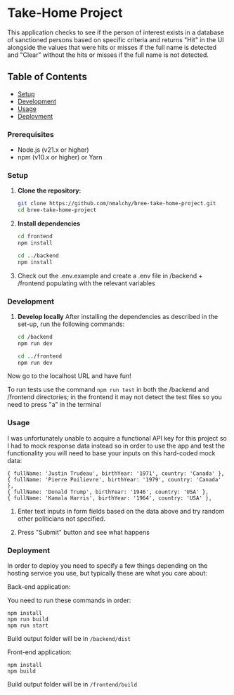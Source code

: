 # Take-Home Project

This application checks to see if the person of interest exists in a database of sanctioned persons based on specific criteria and returns "Hit" in the UI alongside the values that were hits or misses if the full name is detected and "Clear" without the hits or misses if the full name is not detected.

## Table of Contents

- [Setup](#Setup)
- [Development](#development)
- [Usage](#usage)
- [Deployment](#deployment)


### Prerequisites

- Node.js (v21.x or higher)
- npm (v10.x or higher) or Yarn

### Setup

1. **Clone the repository:**

   ```bash
   git clone https://github.com/nmalchy/bree-take-home-project.git
   cd bree-take-home-project

2. **Install dependencies**
    ```bash
    cd frontend
    npm install

    cd ../backend
    npm install

3. Check out the .env.example and create a .env file in /backend + /frontend populating with the relevant variables


### Development

1. **Develop locally**
After installing the dependencies as described in the set-up, run the following commands:
    ```bash
    cd /backend 
    npm run dev

    cd ../frontend
    npm run dev

Now go to the localhost URL and have fun!

To run tests use the command `npm run test` in both the /backend and /frontend directories; in the frontend it may not detect the test files so you need to press "a" in the terminal

### Usage
I was unfortunately unable to acquire a functional API key for this project so I had to mock response data instead so in order to use the app and test the functionality you will need to base your inputs on this hard-coded mock data:

    { fullName: 'Justin Trudeau', birthYear: '1971', country: 'Canada' },
    { fullName: 'Pierre Poilievre', birthYear: '1979', country: 'Canada' },
    { fullName: 'Donald Trump', birthYear: '1946', country: 'USA' },
    { fullName: 'Kamala Harris', birthYear: '1964', country: 'USA' },

1. Enter text inputs in form fields based on the data above and try random other politicians not specified.

2. Press "Submit" button and see what happens

### Deployment

In order to deploy you need to specify a few things depending on the hosting service you use, but typically these are what you care about:

Back-end application:

You need to run these commands in order:
    
    npm install 
    npm run build
    npm run start

Build output folder will be in `/backend/dist`

Front-end application:

    npm install
    npm build

Build output folder will be in `/frontend/build`

